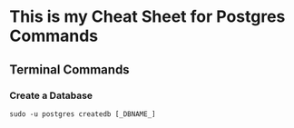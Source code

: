
# This is my Cheat Sheet for Postgres Commands

## Terminal Commands

### Create a Database

`sudo -u postgres createdb [_DBNAME_]`